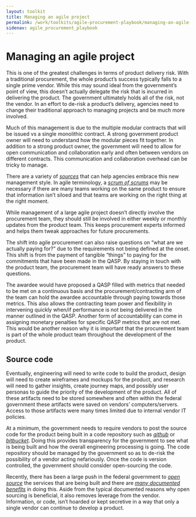 ```yaml
---
layout: toolkit
title: Managing an agile project
permalink: /work/toolkits/agile-procurement-playbook/managing-an-agile-project/
sidenav: agile_procurement_playbook
---
```


# Managing an agile project

This is one of the greatest challenges in terms of product delivery
risk. With a traditional procurement, the whole product’s success
typically falls to a single prime vendor. While this may sound ideal
from the government’s point of view, this doesn’t actually delegate the
risk that is incurred in delivering the product. The government
ultimately holds all of the risk, not the vendor. In an effort to
de-risk a product’s delivery, agencies need to change their traditional
approach to managing projects and be much more involved.

Much of this management is due to the multiple modular contracts that
will be issued vs a single monolithic contract. A strong government
product owner will need to understand how the modular pieces fit
together. In addition to a strong product owner, the government will
need to allow for open communication and collaboration early and often
between vendors on different contracts. This communication and
collaboration overhead can be tricky to manage.

There are a variety of
[*sources*](https://www.amazon.com/Team-Teams-Rules-Engagement-Complex/dp/1591847486)
that can help agencies embrace this new management style. In agile
terminology, a [*scrum of
scrums*](https://www.agilest.org/scaled-agile/scrum-of-scrums/) may be
necessary if there are many teams working on the same product to ensure
that information isn’t siloed and that teams are working on the right
thing at the right moment.

While management of a large agile project doesn’t directly involve the
procurement team, they should still be involved in either weekly or
monthly updates from the product team. This keeps procurement experts
informed and helps them tweak approaches for future procurements.

The shift into agile procurement can also raise questions on “what are
we actually paying for?” due to the requirements not being defined at
the onset. This shift is from the payment of tangible “things” to paying
for the commitments that have been made in the QASP. By staying in touch
with the product team, the procurement team will have ready answers to
these questions.

The awardee would have proposed a QASP filled with metrics that needed
to be met on a continuous basis and the procurement/contracting arm of
the team can hold the awardee accountable through paying towards those
metrics. This also allows the contracting team power and flexibility in
intervening quickly when/if performance is not being delivered in the
manner outlined in the QASP. Another form of accountability can come in
assigning monetary penalties for specific QASP metrics that are not met.
This would be another reason why it is important that the procurement
team is part of the whole product team throughout the development of the
product.

## Source code

Eventually, engineering will need to write code to build the product,
design will need to create wireframes and mockups for the product, and
research will need to gather insights, create journey maps, and possibly
user personas to guide the priority of the development of the product.
All of these artifacts need to be stored somewhere and often within the
federal government these artifacts were saved on vendors’
computers/servers. Access to those artifacts were many times limited due
to internal vendor IT policies.

At a minimum, the government needs to require vendors to post the source
code for the product being built in a code repository such as
[*github*](https://github.com/) or
[*bitbucket*](https://bitbucket.org/). Doing this provides transparency
for the government to see what is being built and how the overall
engineering processing is going. The code repository should be managed
by the government so as to de-risk the possibility of a vendor acting
nefariously. Once the code is version controlled, the government should
consider open-sourcing the code.

Recently, there has been a large push in the federal government to
[*open source*](https://code.gov/) the services that are being built and
there are [*many documented
benefits*](https://18f.gsa.gov/2015/01/16/open-source-for-good-government/)
in doing this. Aside from the typical documented reasons why open
sourcing is beneficial, it also removes leverage from the vendor.
Information, or code, isn’t hoarded or kept secretive in a way that only
a single vendor can continue to develop a product.

